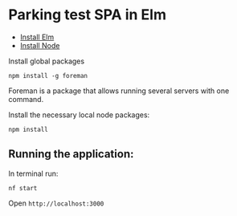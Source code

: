 # Parking test SPA in Elm

- [Install Elm](http://elm-lang.org/install)
- [Install Node](https://nodejs.org/en/download/)

Install global packages

```
npm install -g foreman
```

Foreman is a package that allows running several servers with one command.

Install the necessary local node packages:

```
npm install
```

## Running the application:

In terminal run:

```
nf start
```

Open `http://localhost:3000`